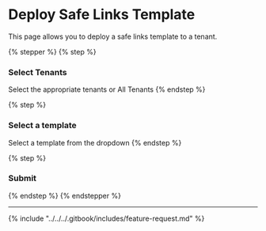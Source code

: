# Deploy Safe Links Template

This page allows you to deploy a safe links template to a tenant.

{% stepper %}
{% step %}
### Select Tenants

Select the appropriate tenants or All Tenants
{% endstep %}

{% step %}
### Select a template

Select a template from the dropdown
{% endstep %}

{% step %}
### Submit


{% endstep %}
{% endstepper %}

***

{% include "../../../.gitbook/includes/feature-request.md" %}
